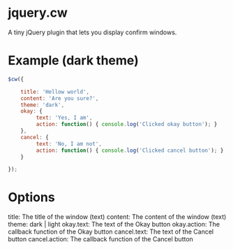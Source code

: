 # jquery.cw
A tiny jQuery plugin that lets you display confirm windows.

# Example (dark theme)
```javascript
$cw({

    title: 'Hellow world',
    content: 'Are you sure?',
    theme: 'dark',
    okay: {
         text: 'Yes, I am',
         action: function() { console.log('Clicked okay button'); }
    },
    cancel: {
         text: 'No, I am not',
         action: function() { console.log('Clicked cancel button'); }
    }

});
```

# Options
title: The title of the window (text)
content: The content of the window (text)
theme: dark | light
okay.text: The text of the Okay button
okay.action: The callback function of the Okay button
cancel.text: The text of the Cancel button
cancel.action: The callback function of the Cancel button
